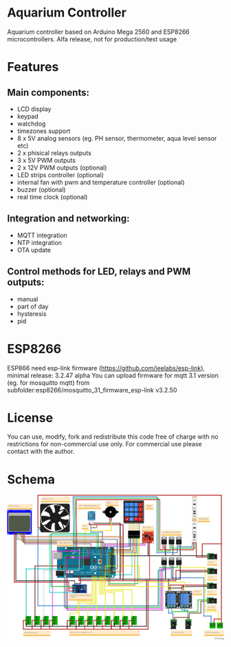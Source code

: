 # Aquarium Controller
Aquarium controller based on Arduino Mega 2560 and ESP8266 microcontrollers.
Alfa release, not for production/test usage

# Features
## Main components:
- LCD display
- keypad
- watchdog
- timezones support
- 8 x 5V analog sensors (eg. PH sensor, thermometer, aqua level sensor etc)
- 2 x phisical relays outputs
- 3 x 5V PWM outputs
- 2 x 12V PWM outputs (optional)
- LED strips controller (optional)
- internal fan with pwm and temperature controller (optional)
- buzzer (optional)
- real time clock (optional)

## Integration and networking:
- MQTT integration
- NTP integration
- OTA update

## Control methods for LED, relays and PWM outputs:
- manual
- part of day
- hysteresis
- pid

# ESP8266
ESP866 need esp-link firmware (https://github.com/jeelabs/esp-link), minimal release: 3.2.47 alpha
You can upload firmware for mqtt 3.1 version (eg. for mosquitto mqtt) from subfolder:esp8266/mosquitto_31_firmware_esp-link v3.2.50

# License
You can use, modify, fork and redistribute this code free of charge with no restrictions for non-commercial use only.
For commercial use please contact with the author.

# Schema
![Schema](https://github.com/rkubera/AquariumController/blob/master/Fritzing/AquaController.png)